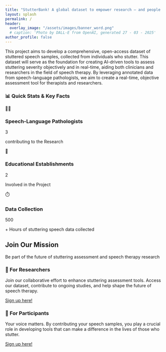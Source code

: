```yaml
---
title: "StutterBank! A global dataset to empower research — and people who stutter."
layout: splash
permalink: /
header:
  overlay_image: "/assets/images/banner_word.png"
  # caption: 'Photo by DALL-E from OpenAI, generated 27 - 03 - 2025'
author_profile: false
---
```



<!-- ## Stutter Bank! -->

<div class="content-card">
  <p>This project aims to develop a comprehensive, open-access dataset of stuttered speech samples, collected from individuals who stutter. This dataset will serve as the foundation for creating AI-driven tools to assess stuttering severity objectively and in real-time, aiding both clinicians and researchers in the field of speech therapy. By leveraging annotated data from speech-language pathologists, we aim to create a real-time, objective assessment tool for therapists and researchers.</p>
</div>

<!-- ••Want to stay updated? [Subscribe for updates]•• -->

<!-- ## About the Project:
**The Problem:** The lack of precise, real-time tools for assessing stuttering severity.


**Our Approach:** Developing a multi-modal AI-driven assessment tool combining speech and visual data. -->


### 📊 Quick Stats & Key Facts

<div class="stats-section">
  <div class="stat-card dynamic-content">
    <div class="stat-icon">👩‍⚕️</div>
    <h3>Speech-Language Pathologists</h3>
    <div class="stats-counter">3</div>
    <p>contributing to the Research</p>
  </div>

  <div class="stat-card dynamic-content">
    <div class="stat-icon">🏫</div>
    <h3>Educational Establishments</h3>
    <div class="stats-counter">2</div>
    <p>Involved in the Project</p>
  </div>

  <div class="stat-card dynamic-content">
    <div class="stat-icon">⏱️</div>
    <h3>Data Collection</h3>
    <div class="stats-counter">500</div>
    <p>+ Hours of stuttering speech data collected</p>
  </div>
</div>
<!-- - ✔️ X Languages supported -->



<!-- ## Call to Action! -->

<div class="cta-section">
  <h2>Join Our Mission</h2>
  <p>Be part of the future of stuttering assessment and speech therapy research</p>
  
  <div class="dynamic-content">
    <h3>🔬 For Researchers</h3>
    <p>Join our collaborative effort to enhance stuttering assessment tools. Access our dataset, contribute to ongoing studies, and help shape the future of speech therapy.</p>
    <a href="https://forms.office.com/r/n4tvC9UY4H" class="btn">Sign up here!</a>
  </div>
  
  <div class="section-divider"></div>
  
  <div class="dynamic-content">
    <h3>🎤 For Participants</h3>
    <p>Your voice matters. By contributing your speech samples, you play a crucial role in developing tools that can make a difference in the lives of those who stutter.</p>
    <a href="https://forms.office.com/r/n4tvC9UY4H" class="btn btn-secondary">Sign up here!</a>
  </div>
</div>

